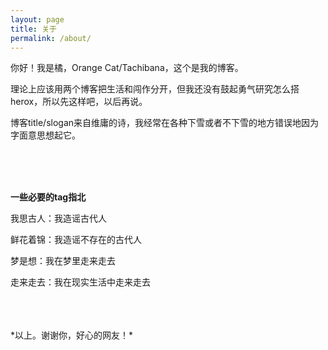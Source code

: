 ```yaml
---
layout: page
title: 关于
permalink: /about/
---
```



你好！我是橘，Orange Cat/Tachibana，这个是我的博客。

理论上应该用两个博客把生活和闯作分开，但我还没有鼓起勇气研究怎么搭herox，所以先这样吧，以后再说。

博客title/slogan来自维庸的诗，我经常在各种下雪或者不下雪的地方错误地因为字面意思想起它。


<br><br><br>

**一些必要的tag指北**

我思古人：我造谣古代人

鲜花着锦：我造谣不存在的古代人

梦是想：我在梦里走来走去

走来走去：我在现实生活中走来走去

<br>
<br>
<br>
*以上。谢谢你，好心的网友！*
